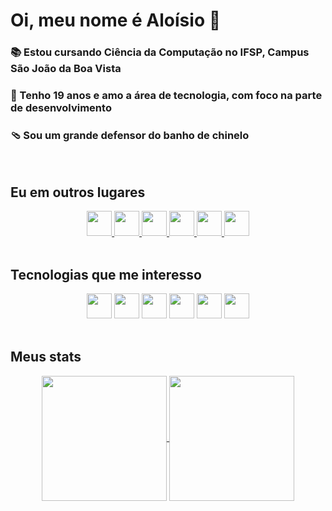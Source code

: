 # Oi, meu nome é Aloísio 🫨

### 📚 Estou cursando Ciência da Computação no IFSP, Campus São João da Boa Vista
### 🤔 Tenho 19 anos e amo a área de tecnologia, com foco na parte de desenvolvimento
### 🩴 Sou um grande defensor do banho de chinelo

<br>

## Eu em outros lugares
<div align="center">
<a href="https://www.backloggd.com/u/laosioor">
  <img src="https://custom-icon-badges.demolab.com/badge/-Backloggd-291b3e?style=for-the-badge&logo=backloggd" height="40" />
</a>

<a href="https://www.letterboxd.com/laosioor">
  <img src="https://custom-icon-badges.demolab.com/badge/-Letterboxd-291b3e?style=for-the-badge&logo=letterboxd&logoColor=ff64da" height="40" />
</a>

<a href="https://www.linkedin.com/in/alo%C3%ADsio-marques-lingo-filho-69364220a">
  <img src="https://custom-icon-badges.demolab.com/badge/-Linkedin-291b3e?style=for-the-badge&logo=linkedin&logoColor=ff64da" height="40" />
</a>

<a href="https://psnprofiles.com/laosioor">
  <img src="https://custom-icon-badges.demolab.com/badge/-Playstation-291b3e?style=for-the-badge&logo=playstation&logoColor=ff64da" height="40" />
</a>

<a href="https://open.spotify.com/user/56oqu5qugr1z97zyz09n19aad?si=ecd1220577ad4c1a">
  <img src="https://custom-icon-badges.demolab.com/badge/-Spotify-291b3e?style=for-the-badge&logo=spotify&logoColor=ff64da" height="40" />
</a>

<a href="https://steamcommunity.com/id/laosioor">
  <img src="https://custom-icon-badges.demolab.com/badge/-Steam-291b3e?style=for-the-badge&logo=steam&logoColor=ff64da" height="40" />
</a>
</div>

<br>


<!--
[![Backloggd](https://custom-icon-badges.demolab.com/badge/-Backloggd-291b3e?style=for-the-badge&logo=backloggd)](https://backloggd.com/u/laosioor)
[![Letterboxd](https://custom-icon-badges.demolab.com/badge/-Letterboxd-291b3e?style=for-the-badge&logo=letterboxd&logoColor=ff64da)](https://letterboxd.com/laosioor)
[![Linkedin](https://custom-icon-badges.demolab.com/badge/-Linkedin-291b3e?style=for-the-badge&logo=linkedin&logoColor=ff64da)](https://www.linkedin.com/in/alo%C3%ADsio-marques-lingo-filho-69364220a/)
!-->


## Tecnologias que me interesso

<div align="center">
  <img src="https://img.shields.io/badge/Arch%20Linux-1793D1?logo=arch-linux&logoColor=ff64da&style=for-the-badge&color=291b3e" height="40" />
  <img src="https://img.shields.io/badge/NeoVim-%2357A143.svg?&style=for-the-badge&logo=neovim&logoColor=ff64da&color=291b3e" height="40" />
  <img src="https://img.shields.io/badge/c++-%2300599C.svg?style=for-the-badge&logo=c%2B%2B&logoColor=ff64da&color=291b3e" height="40" />
  <img src="https://img.shields.io/badge/go-%2300ADD8.svg?style=for-the-badge&logo=go&logoColor=ff64da&color=291b3e" height="40" />
  <img src="https://img.shields.io/badge/rust-%23000000.svg?style=for-the-badge&logo=rust&logoColor=ff64da&color=291b3e" height="40" />
  <img src="https://img.shields.io/badge/latex-%23008080.svg?style=for-the-badge&logo=latex&logoColor=ff64da&color=291b3e" height="40" />
</div>
<br>
<!--
![Arch](https://img.shields.io/badge/Arch%20Linux-1793D1?logo=arch-linux&logoColor=ff64da&style=for-the-badge&color=291b3e)
![Neovim](https://img.shields.io/badge/NeoVim-%2357A143.svg?&style=for-the-badge&logo=neovim&logoColor=ff64da&color=291b3e)
![C++](https://img.shields.io/badge/c++-%2300599C.svg?style=for-the-badge&logo=c%2B%2B&logoColor=ff64da&color=291b3e)
![Go](https://img.shields.io/badge/go-%2300ADD8.svg?style=for-the-badge&logo=go&logoColor=ff64da&color=291b3e)
![Rust](https://img.shields.io/badge/rust-%23000000.svg?style=for-the-badge&logo=rust&logoColor=ff64da&color=291b3e)
![LaTeX](https://img.shields.io/badge/latex-%23008080.svg?style=for-the-badge&logo=latex&logoColor=ff64da&color=291b3e)
!-->

## Meus stats
<div align="center">
<a href="https://github.com/anuraghazra/github-readme-stats">
  <img height=200 align="center" src="https://github-readme-stats.vercel.app/api?username=laosioor&theme=jolly" />
</a>

<a href="https://github.com/anuraghazra/convoychat">
  <img height=200 align="center" src="https://github-readme-stats.vercel.app/api/top-langs?username=laosioor&layout=compact&langs_count=8&card_width=320&theme=jolly" />
</a>
</div>
<!--
[![laosioor's GitHub stats](https://github-readme-stats.vercel.app/api?username=laosioor&show_icons=true&theme=jolly)](https://github.com/laosioor)
[![Top Langs](https://github-readme-stats.vercel.app/api/top-langs/?username=laosioor&theme=jolly)](https://github.com/laosioor)
[![GitHub Streak](https://streak-stats.demolab.com/?user=laosioor&theme=jolly)](https://git.io/streak-stats)
!-->

<!--## Meus jogos favoritos são

<div align="center">
    <img src="https://images.igdb.com/igdb/image/upload/t_cover_big/co4s5o.jpg" alt="NotPron" title="NotPron" width="160" height="213" />
    <img src="https://images.igdb.com/igdb/image/upload/t_cover_big/co65ac.jpg" alt="Outer Wilds" title="Outer Wilds" width="160" height="213"  />
    <img src="https://images.igdb.com/igdb/image/upload/t_cover_big/co3hih.jpg" alt="The Witness" title="The Witness" width="160" height="213"  />
    <img src="https://images.igdb.com/igdb/image/upload/t_cover_big/co1sfj.jpg" alt="Disco Elysium" title="Disco Elysium" width="160" height="213"  />
    <img src="https://images.igdb.com/igdb/image/upload/t_cover_big/co2vyg.jpg" alt="Silent Hill 2" title="Silent Hill 2" width="160" height="213"  />
</div>
!-->
